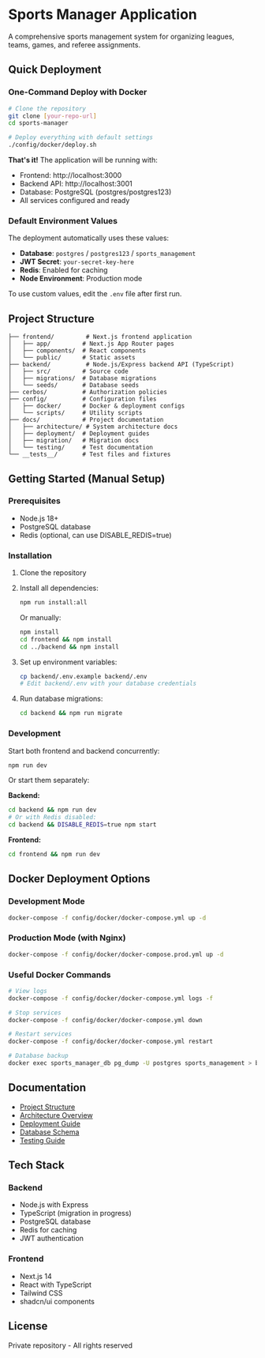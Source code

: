 # Sports Manager Application

A comprehensive sports management system for organizing leagues, teams, games, and referee assignments.

## Quick Deployment

### One-Command Deploy with Docker

```bash
# Clone the repository
git clone [your-repo-url]
cd sports-manager

# Deploy everything with default settings
./config/docker/deploy.sh
```

**That's it!** The application will be running with:
- Frontend: http://localhost:3000
- Backend API: http://localhost:3001
- Database: PostgreSQL (postgres/postgres123)
- All services configured and ready

### Default Environment Values

The deployment automatically uses these values:
- **Database**: `postgres` / `postgres123` / `sports_management`
- **JWT Secret**: `your-secret-key-here`
- **Redis**: Enabled for caching
- **Node Environment**: Production mode

To use custom values, edit the `.env` file after first run.

## Project Structure

```
├── frontend/         # Next.js frontend application
│   ├── app/         # Next.js App Router pages
│   ├── components/  # React components
│   └── public/      # Static assets
├── backend/          # Node.js/Express backend API (TypeScript)
│   ├── src/         # Source code
│   ├── migrations/  # Database migrations
│   └── seeds/       # Database seeds
├── cerbos/          # Authorization policies
├── config/          # Configuration files
│   ├── docker/      # Docker & deployment configs
│   └── scripts/     # Utility scripts
├── docs/            # Project documentation
│   ├── architecture/ # System architecture docs
│   ├── deployment/  # Deployment guides
│   ├── migration/   # Migration docs
│   └── testing/     # Test documentation
└── __tests__/       # Test files and fixtures
```

## Getting Started (Manual Setup)

### Prerequisites
- Node.js 18+
- PostgreSQL database
- Redis (optional, can use DISABLE_REDIS=true)

### Installation

1. Clone the repository
2. Install all dependencies:
   ```bash
   npm run install:all
   ```
   Or manually:
   ```bash
   npm install
   cd frontend && npm install
   cd ../backend && npm install
   ```

3. Set up environment variables:
   ```bash
   cp backend/.env.example backend/.env
   # Edit backend/.env with your database credentials
   ```

4. Run database migrations:
   ```bash
   cd backend && npm run migrate
   ```

### Development

Start both frontend and backend concurrently:
```bash
npm run dev
```

Or start them separately:

**Backend:**
```bash
cd backend && npm run dev
# Or with Redis disabled:
cd backend && DISABLE_REDIS=true npm start
```

**Frontend:**
```bash
cd frontend && npm run dev
```

## Docker Deployment Options

### Development Mode
```bash
docker-compose -f config/docker/docker-compose.yml up -d
```

### Production Mode (with Nginx)
```bash
docker-compose -f config/docker/docker-compose.prod.yml up -d
```

### Useful Docker Commands
```bash
# View logs
docker-compose -f config/docker/docker-compose.yml logs -f

# Stop services
docker-compose -f config/docker/docker-compose.yml down

# Restart services
docker-compose -f config/docker/docker-compose.yml restart

# Database backup
docker exec sports_manager_db pg_dump -U postgres sports_management > backup.sql
```

## Documentation

- [Project Structure](PROJECT_STRUCTURE.md)
- [Architecture Overview](docs/architecture/)
- [Deployment Guide](docs/deployment/)
- [Database Schema](docs/architecture/database-diagram.md)
- [Testing Guide](docs/testing/)

## Tech Stack

### Backend
- Node.js with Express
- TypeScript (migration in progress)
- PostgreSQL database
- Redis for caching
- JWT authentication

### Frontend
- Next.js 14
- React with TypeScript
- Tailwind CSS
- shadcn/ui components

## License

Private repository - All rights reserved